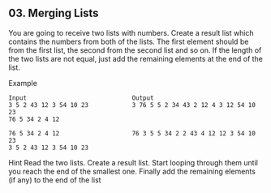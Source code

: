 ## 03. Merging Lists

You are going to receive two lists with numbers. Create a result list which contains the numbers from both of the lists. The first element should be from the first list, the second from the second list and so on. If the length of the two lists are not equal, just add the remaining elements at the end of the list.

Example

```
Input	                          Output
3 5 2 43 12 3 54 10 23            3 76 5 5 2 34 43 2 12 4 3 12 54 10 23
76 5 34 2 4 12	                

76 5 34 2 4 12                    76 3 5 5 34 2 2 43 4 12 12 3 54 10 23
3 5 2 43 12 3 54 10 23	
```

Hint
Read the two lists. Create a result list. Start looping through them until you reach the end of the smallest one. Finally add the remaining elements (if any) to the end of the list
